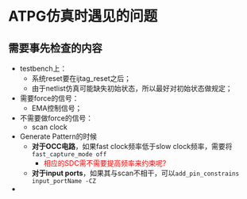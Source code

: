 # ATPG仿真时遇见的问题

## 需要事先检查的内容

- testbench上：
  - 系统reset要在ijtag_reset之后；
  - 由于netlist仿真可能缺失初始状态，所以最好对初始状态做规定；
- 需要force的信号：
  - EMA控制信号；
- 不需要做force的信号：
  - scan clock
- Generate Pattern的时候
  - **对于OCC电路**，如果fast clock频率低于slow clock频率，需要将```fast_capture_mode off```
    - <font color="red">相应的SDC需不需要提高频率来约束呢?</font>
  - **对于input ports**，如果其与scan不相干，可以```add_pin_constrains input_portName -CZ```
- 